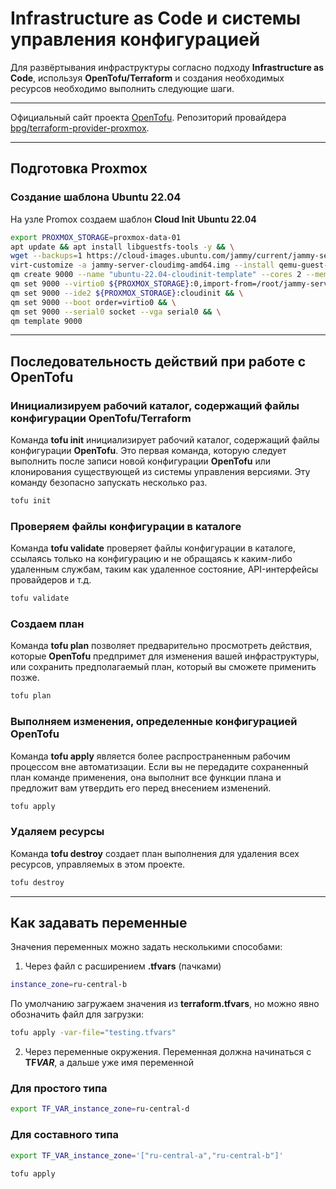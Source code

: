 # **Infrastructure as Code** и системы управления конфигурацией

Для развёртывания инфраструктуры согласно подходу **Infrastructure as Code**, используя **OpenTofu/Terraform** и создания необходимых ресурсов необходимо выполнить следующие шаги.

---

Официальный сайт проекта [OpenTofu](https://opentofu.org/).
Репозиторий провайдера [bpg/terraform-provider-proxmox](https://github.com/bpg/terraform-provider-proxmox).

---

## Подготовка Proxmox

### Создание шаблона Ubuntu 22.04

На узле Promox создаем шаблон **Cloud Init** **Ubuntu 22.04**

```sh
export PROXMOX_STORAGE=proxmox-data-01
apt update && apt install libguestfs-tools -y && \
wget --backups=1 https://cloud-images.ubuntu.com/jammy/current/jammy-server-cloudimg-amd64.img && \
virt-customize -a jammy-server-cloudimg-amd64.img --install qemu-guest-agent && \
qm create 9000 --name "ubuntu-22.04-cloudinit-template" --cores 2 --memory 2048 --net0 virtio,bridge=vmbr0 --scsihw virtio-scsi-pci && \
qm set 9000 --virtio0 ${PROXMOX_STORAGE}:0,import-from=/root/jammy-server-cloudimg-amd64.img && \
qm set 9000 --ide2 ${PROXMOX_STORAGE}:cloudinit && \
qm set 9000 --boot order=virtio0 && \
qm set 9000 --serial0 socket --vga serial0 && \
qm template 9000
```

---

## Последовательность действий при работе с OpenTofu

### Инициализируем рабочий каталог, содержащий файлы конфигурации OpenTofu/Terraform

Команда **tofu init** инициализирует рабочий каталог, содержащий файлы конфигурации **OpenTofu**. Это первая команда, которую следует выполнить после записи новой конфигурации **OpenTofu** или клонирования существующей из системы управления версиями. Эту команду безопасно запускать несколько раз.

```bash
tofu init
```

### Проверяем файлы конфигурации в каталоге

Команда **tofu validate** проверяет файлы конфигурации в каталоге, ссылаясь только на конфигурацию и не обращаясь к каким-либо удаленным службам, таким как удаленное состояние, API-интерфейсы провайдеров и т.д.

```bash
tofu validate
```

### Создаем план

Команда **tofu plan** позволяет предварительно просмотреть действия, которые **OpenTofu** предпримет для изменения вашей инфраструктуры, или сохранить предполагаемый план, который вы сможете применить позже.

```bash
tofu plan
```

### Выполняем изменения, определенные конфигурацией **OpenTofu**

Команда **tofu apply** является более распространенным рабочим процессом вне автоматизации. Если вы не передадите сохраненный план команде применения, она выполнит все функции плана и предложит вам утвердить его перед внесением изменений.

```bash
tofu apply
```

### Удаляем ресурсы

Команда **tofu destroy** создает план выполнения для удаления всех ресурсов, управляемых в этом проекте.

```bash
tofu destroy
```

---

## Как задавать переменные

Значения переменных можно задать несколькими способами:

1. Через файл с расширением **.tfvars** (пачками)

```bash
instance_zone=ru-central-b
```

По умолчанию загружаем значения из **terraform.tfvars**, но можно явно обозначить файл для загрузки:

```bash
tofu apply -var-file="testing.tfvars"
```

2. Через переменные окружения. Переменная должна начинаться с **TF*VAR***, а дальше уже имя переменной

### Для простого типа

```bash
export TF_VAR_instance_zone=ru-central-d
```

### Для составного типа

```bash
export TF_VAR_instance_zone='["ru-central-a","ru-central-b"]'
```

```bash
tofu apply
```
